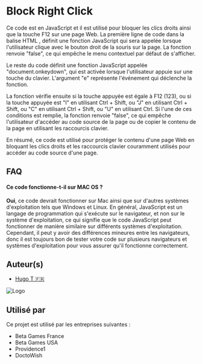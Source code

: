 
# Block Right Click



Ce code est en JavaScript et il est utilisé pour bloquer les clics droits ainsi que la touche F12 sur une page Web. La première ligne de code dans la balise HTML <body>, définit une fonction JavaScript qui sera appelée lorsque l'utilisateur clique avec le bouton droit de la souris sur la page. La fonction renvoie "false", ce qui empêche le menu contextuel par défaut de s'afficher.

Le reste du code définit une fonction JavaScript appelée "document.onkeydown", qui est activée lorsque l'utilisateur appuie sur une touche du clavier. L'argument "e" représente l'événement qui déclenche la fonction.

La fonction vérifie ensuite si la touche appuyée est égale à F12 (123), ou si la touche appuyée est "I" en utilisant Ctrl + Shift, ou "J" en utilisant Ctrl + Shift, ou "C" en utilisant Ctrl + Shift, ou "U" en utilisant Ctrl. Si l'une de ces conditions est remplie, la fonction renvoie "false", ce qui empêche l'utilisateur d'accéder au code source de la page ou de copier le contenu de la page en utilisant les raccourcis clavier.

En résumé, ce code est utilisé pour protéger le contenu d'une page Web en bloquant les clics droits et les raccourcis clavier couramment utilisés pour accéder au code source d'une page.




## FAQ

#### Ce code fonctionne-t-il sur MAC OS ?

**Oui**, ce code devrait fonctionner sur Mac ainsi que sur d'autres systèmes d'exploitation tels que Windows et Linux. En général, JavaScript est un langage de programmation qui s'exécute sur le navigateur, et non sur le système d'exploitation, ce qui signifie que le code JavaScript peut fonctionner de manière similaire sur différents systèmes d'exploitation. Cependant, il peut y avoir des différences mineures entre les navigateurs, donc il est toujours bon de tester votre code sur plusieurs navigateurs et systèmes d'exploitation pour vous assurer qu'il fonctionne correctement.


## Auteur(s)

- [Hugo T 🇫🇷](https://www.github.com/HugoTby)


![Logo](https://i0.wp.com/www.jeremysmola.com/wp-content/uploads/2019/04/cropped-logo-javascript-logo-png-transparent-1.png?ssl=1)


## Utilisé par

Ce projet est utilisé par les entreprises suivantes :

- Beta Games France
- Beta Games USA
- Providence1
- DoctoWish
